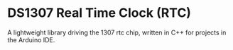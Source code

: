 # DS1307 Real Time Clock (RTC)
A lightweight library driving the 1307 rtc chip, written in C++ for projects in the Arduino IDE.
